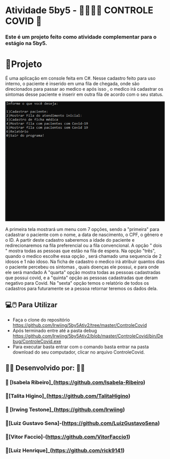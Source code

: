 # Atividade 5by5 - :man_health_worker::woman_health_worker: CONTROLE COVID :hospital:
### Este é um projeto feito como atividade complementar para o estágio na 5by5.


# :open_file_folder:Projeto

É uma aplicação em console feita em C#. Nesse cadastro feito para uso interno, o paciente é inserido em uma fila de chegada, onde são direcionados para passar ao medico e após isso , o medico irá cadastrar os sintomas desse paciente e inserir em outra fila de acordo com o seu status.

![Covid.gif](https://github.com/Irwiing/5by5Ativ2/blob/master/Covid.gif)

A primeira tela mostrará um menu com 7 opções, sendo a "primeira" para cadastrar o paciente com o nome, a data de nascimento, o CPF, o gênero e o ID. A partir deste cadastro saberemos a idade do paciente e redirecionaremos na fila preferencial ou a fila convencional.
A opção  " dois "  mostra todas as pessoas que estão na fila de espera.
Na opção "três", quando o medico escolhe essa opção , será chamado uma sequencia de 2 idosos e 1 não idoso. Na ficha de cadastro o medico irá atribuir quantos dias o paciente percebeu os sintomas , quais doenças ele possui, e para onde ele será mandado
A "quarta" opção mostra todas as pessoas cadastradas que possui covid, e a "quinta" opção as pessoas cadastradas que deram negativo para Covid.
Na "sexta" opção temos o relatório de todos os cadastros para futuramente se a pessoa retornar teremos os dados dela.


##  :computer::computer_mouse: Para Utilizar

 - Faça o clone do repositório https://github.com/Irwiing/5by5Ativ2/tree/master/ControleCovid
 - Após terminado entre até a pasta debug https://github.com/Irwiing/5by5Ativ2/blob/master/ControleCovid/bin/Debug/ControleCovid.exe
 - Para executar basta entrar com o comando basta entrar na pasta download do seu computador, clicar no arquivo ControleCovid. 


## :man_technologist:  Desenvolvido por: :woman_technologist:
### :woman: [Isabela Ribeiro]_(https://github.com/Isabela-Ribeiro)
### :woman:[Talita Higino]_(https://github.com/TalitaHigino)
### :man: [Irwing Testone]_(https://github.com/Irwiing)
### :man:[Luiz Gustavo Sena]-(https://github.com/LuizGustavoSena)
### :man:[Vitor Faccio]-(https://github.com/VitorFaccio1)
### :man:[Luiz Henrique]_(https://github.com/rick9141)

